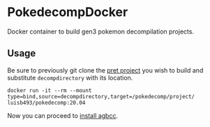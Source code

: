 # PokedecompDocker
Docker container to build gen3 pokemon decompilation projects.

## Usage
Be sure to previously git clone the [pret project](https://github.com/orgs/pret/repositories) you wish to build and substitute `decompdirectory` with its location.

`docker run -it --rm --mount type=bind,source=decompdirectory,target=/pokedecomp/project/ luisb493/pokedecomp:20.04`

Now you can proceed to [install agbcc](https://github.com/pret/pokeemerald/blob/master/INSTALL.md#installation).

